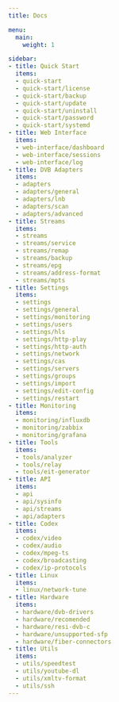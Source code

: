 ```yaml
---
title: Docs

menu:
  main:
    weight: 1

sidebar:
- title: Quick Start
  items:
  - quick-start
  - quick-start/license
  - quick-start/backup
  - quick-start/update
  - quick-start/uninstall
  - quick-start/password
  - quick-start/systemd
- title: Web Interface
  items:
  - web-interface/dashboard
  - web-interface/sessions
  - web-interface/log
- title: DVB Adapters
  items:
  - adapters
  - adapters/general
  - adapters/lnb
  - adapters/scan
  - adapters/advanced
- title: Streams
  items:
  - streams
  - streams/service
  - streams/remap
  - streams/backup
  - streams/epg
  - streams/address-format
  - streams/mpts
- title: Settings
  items:
  - settings
  - settings/general
  - settings/monitoring
  - settings/users
  - settings/hls
  - settings/http-play
  - settings/http-auth
  - settings/network
  - settings/cas
  - settings/servers
  - settings/groups
  - settings/import
  - settings/edit-config
  - settings/restart
- title: Monitoring
  items:
  - monitoring/influxdb
  - monitoring/zabbix
  - monitoring/grafana
- title: Tools
  items:
  - tools/analyzer
  - tools/relay
  - tools/eit-generator
- title: API
  items:
  - api
  - api/sysinfo
  - api/streams
  - api/adapters
- title: Codex
  items:
  - codex/video
  - codex/audio
  - codex/mpeg-ts
  - codex/broadcasting
  - codex/ip-protocols
- title: Linux
  items:
  - linux/network-tune
- title: Hardware
  items:
  - hardware/dvb-drivers
  - hardware/recomended
  - hardware/resi-dvb-c
  - hardware/unsupported-sfp
  - hardware/fiber-connectors
- title: Utils
  items:
  - utils/speedtest
  - utils/youtube-dl
  - utils/xmltv-format
  - utils/ssh
---
```

